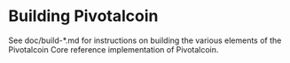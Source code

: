 Building Pivotalcoin
================

See doc/build-*.md for instructions on building the various
elements of the Pivotalcoin Core reference implementation of Pivotalcoin.
